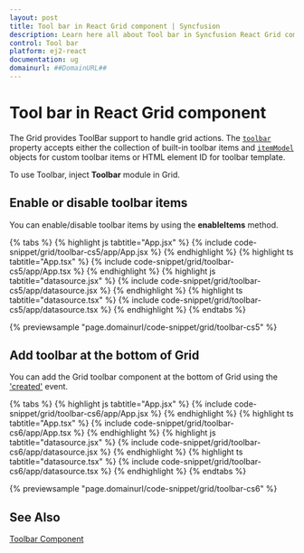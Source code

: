```yaml
---
layout: post
title: Tool bar in React Grid component | Syncfusion
description: Learn here all about Tool bar in Syncfusion React Grid component of Syncfusion Essential JS 2 and more.
control: Tool bar 
platform: ej2-react
documentation: ug
domainurl: ##DomainURL##
---
```


# Tool bar in React Grid component

The Grid provides ToolBar support to handle grid actions. The [`toolbar`](https://ej2.syncfusion.com/angular/documentation/api/grid/#toolbar) property accepts either the collection of built-in toolbar items and [`itemModel`](https://ej2.syncfusion.com/angular/documentation/api/toolbar/itemModel) objects for custom toolbar items or HTML element ID for toolbar template.

To use Toolbar, inject **Toolbar** module in Grid.

## Enable or disable toolbar items

You can enable/disable toolbar items by using the **enableItems** method.

{% tabs %}
{% highlight js tabtitle="App.jsx" %}
{% include code-snippet/grid/toolbar-cs5/app/App.jsx %}
{% endhighlight %}
{% highlight ts tabtitle="App.tsx" %}
{% include code-snippet/grid/toolbar-cs5/app/App.tsx %}
{% endhighlight %}
{% highlight js tabtitle="datasource.jsx" %}
{% include code-snippet/grid/toolbar-cs5/app/datasource.jsx %}
{% endhighlight %}
{% highlight ts tabtitle="datasource.tsx" %}
{% include code-snippet/grid/toolbar-cs5/app/datasource.tsx %}
{% endhighlight %}
{% endtabs %}

 {% previewsample "page.domainurl/code-snippet/grid/toolbar-cs5" %}

## Add toolbar at the bottom of Grid

You can add the Grid toolbar component at the bottom of Grid using the ['created'](https://ej2.syncfusion.com/angular/documentation/api/grid/#created) event.

{% tabs %}
{% highlight js tabtitle="App.jsx" %}
{% include code-snippet/grid/toolbar-cs6/app/App.jsx %}
{% endhighlight %}
{% highlight ts tabtitle="App.tsx" %}
{% include code-snippet/grid/toolbar-cs6/app/App.tsx %}
{% endhighlight %}
{% highlight js tabtitle="datasource.jsx" %}
{% include code-snippet/grid/toolbar-cs6/app/datasource.jsx %}
{% endhighlight %}
{% highlight ts tabtitle="datasource.tsx" %}
{% include code-snippet/grid/toolbar-cs6/app/datasource.tsx %}
{% endhighlight %}
{% endtabs %}

 {% previewsample "page.domainurl/code-snippet/grid/toolbar-cs6" %}

## See Also

[Toolbar Component](../../toolbar/getting-started)